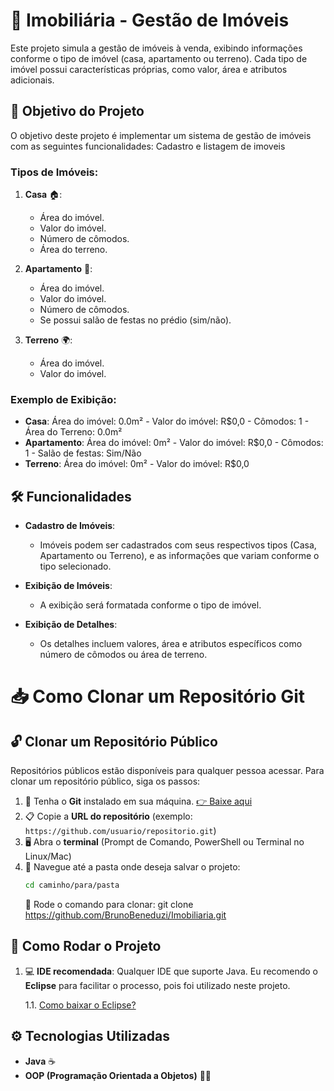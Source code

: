 # 🏡 Imobiliária - Gestão de Imóveis

Este projeto simula a gestão de imóveis à venda, exibindo informações conforme o tipo de imóvel (casa, apartamento ou terreno). Cada tipo de imóvel possui características próprias, como valor, área e atributos adicionais.

## 🎯 Objetivo do Projeto

O objetivo deste projeto é implementar um sistema de gestão de imóveis com as seguintes funcionalidades: Cadastro e listagem de imoveis

### Tipos de Imóveis:
1. **Casa** 🏠:
   - Área do imóvel.
   - Valor do imóvel.
   - Número de cômodos.
   - Área do terreno.

2. **Apartamento** 🏢:
   - Área do imóvel.
   - Valor do imóvel.
   - Número de cômodos.
   - Se possui salão de festas no prédio (sim/não).

3. **Terreno** 🌍:
   - Área do imóvel.
   - Valor do imóvel.

### Exemplo de Exibição:
- **Casa**: Área do imóvel: 0.0m² - Valor do imóvel: R$0,0 - Cômodos: 1 - Área do Terreno: 0.0m²
- **Apartamento**: Área do imóvel: 0m² - Valor do imóvel: R$0,0 - Cômodos: 1 - Salão de festas: Sim/Não
- **Terreno**: Área do imóvel: 0m² - Valor do imóvel: R$0,0

## 🛠️ Funcionalidades

- **Cadastro de Imóveis**:
  - Imóveis podem ser cadastrados com seus respectivos tipos (Casa, Apartamento ou Terreno), e as informações que variam conforme o tipo selecionado.
  
- **Exibição de Imóveis**:
  - A exibição será formatada conforme o tipo de imóvel.
  
- **Exibição de Detalhes**:
  - Os detalhes incluem valores, área e atributos específicos como número de cômodos ou área de terreno.


# 📥 Como Clonar um Repositório Git

## 🔓 Clonar um Repositório Público

Repositórios públicos estão disponíveis para qualquer pessoa acessar. Para clonar um repositório público, siga os passos:

1. 💾 Tenha o **Git** instalado em sua máquina. [👉 Baixe aqui](https://git-scm.com/downloads)
2. 📋 Copie a **URL do repositório** (exemplo: `https://github.com/usuario/repositorio.git`)
3. 🖥️ Abra o **terminal** (Prompt de Comando, PowerShell ou Terminal no Linux/Mac)
4. 📁 Navegue até a pasta onde deseja salvar o projeto:  
   ```bash
   cd caminho/para/pasta
   ```
   🧩 Rode o comando para clonar: git clone https://github.com/BrunoBeneduzi/Imobiliaria.git
   
## 🔧 Como Rodar o Projeto

1. 💻 **IDE recomendada**: Qualquer IDE que suporte Java. Eu recomendo o **Eclipse** para facilitar o processo, pois foi utilizado neste projeto.

   1.1. [Como baixar o Eclipse?](https://www.youtube.com/watch?v=KWGIaWh71q4)

## ⚙️ Tecnologias Utilizadas

- **Java** ☕
- **OOP (Programação Orientada a Objetos)** 🧑‍💻


